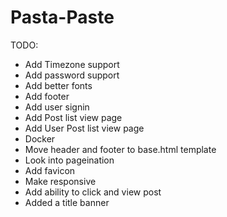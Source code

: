 # Pasta-Paste
TODO:
* Add Timezone support
* Add password support
* Add better fonts
* Add footer
* Add user signin
* Add Post list view page
* Add User Post list view page
* Docker
* Move header and footer to base.html template
* Look into pageination
* Add favicon
* Make responsive
* Add ability to click and view post
* Added a title banner
